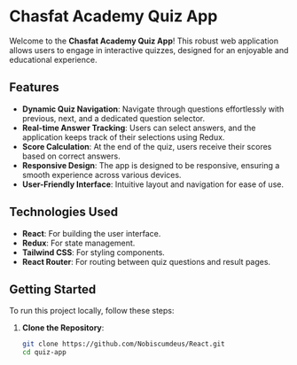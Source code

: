 # Chasfat Academy Quiz App

Welcome to the **Chasfat Academy Quiz App**! This robust web application allows users to engage in interactive quizzes, designed for an enjoyable and educational experience. 

## Features

- **Dynamic Quiz Navigation**: Navigate through questions effortlessly with previous, next, and a dedicated question selector.
- **Real-time Answer Tracking**: Users can select answers, and the application keeps track of their selections using Redux.
- **Score Calculation**: At the end of the quiz, users receive their scores based on correct answers.
- **Responsive Design**: The app is designed to be responsive, ensuring a smooth experience across various devices.
- **User-Friendly Interface**: Intuitive layout and navigation for ease of use.

## Technologies Used

- **React**: For building the user interface.
- **Redux**: For state management.
- **Tailwind CSS**: For styling components.
- **React Router**: For routing between quiz questions and result pages.

## Getting Started

To run this project locally, follow these steps:

1. **Clone the Repository**:
   ```bash
   git clone https://github.com/Nobiscumdeus/React.git
   cd quiz-app
